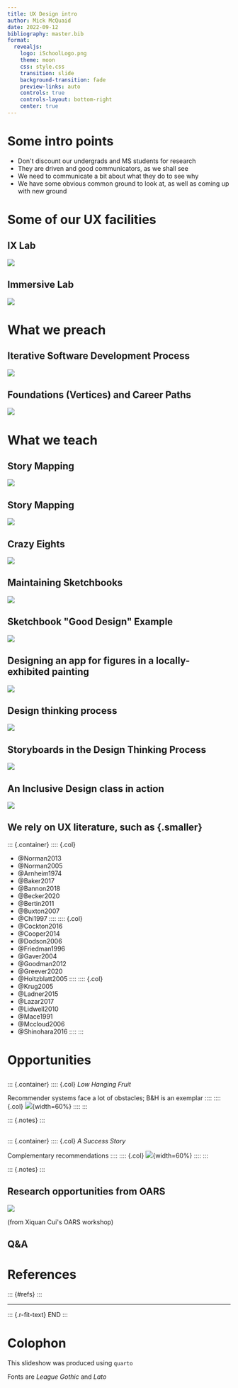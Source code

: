 ```yaml
---
title: UX Design intro
author: Mick McQuaid
date: 2022-09-12
bibliography: master.bib
format:
  revealjs:
    logo: iSchoolLogo.png
    theme: moon
    css: style.css
    transition: slide
    background-transition: fade
    preview-links: auto
    controls: true
    controls-layout: bottom-right
    center: true
---
```


# Some intro points
- Don't discount our undergrads and MS students for research
- They are driven and good communicators, as we shall see
- We need to communicate a bit about what they do to see why
- We have some obvious common ground to look at, as well as coming up with new ground

# Some of our UX facilities

## IX Lab
![](fiIXlab.png)

## Immersive Lab
![](fiImmersive.png)

# What we preach

## Iterative Software Development Process
![](fiIterativeSWdevel.png)

## Foundations (Vertices) and Career Paths
![](fiTriangle.png)

# What we teach

## Story Mapping
![](fiPatton2014cover.png)

## Story Mapping
![](fiAnotherStoryMap.png)

## Crazy Eights
![](fiCrazyEights2.png)

## Maintaining Sketchbooks
![](fiFridaDeskCloseup.png)

## Sketchbook "Good Design" Example
![](fiJagerWangSketch.png)

## Designing an app for figures in a locally-exhibited painting
![](fiMotherChild.jpg)

## Design thinking process
![](fiEDIPT.png)

## Storyboards in the Design Thinking Process
![](fiStoryboardExample.png)

## An Inclusive Design class in action
![](fiInclusiveDesign.png)

## We rely on UX literature, such as {.smaller}

::: {.container}
:::: {.col}
- @Norman2013
- @Norman2005
- @Arnheim1974
- @Baker2017
- @Bannon2018
- @Becker2020
- @Bertin2011
- @Buxton2007
- @Chi1997
::::
:::: {.col}
- @Cockton2016
- @Cooper2014
- @Dodson2006
- @Friedman1996
- @Gaver2004
- @Goodman2012
- @Greever2020
- @Holtzblatt2005
::::
:::: {.col}
- @Krug2005
- @Ladner2015
- @Lazar2017
- @Lidwell2010
- @Mace1991
- @Mccloud2006
- @Shinohara2016
::::
:::

# Opportunities

##

::: {.container}
:::: {.col}
*Low Hanging Fruit*

Recommender systems face a lot of obstacles; B&H is an exemplar
::::
:::: {.col}
![](fiHomeDepot1.png){width=60%}
::::
:::

::: {.notes}
:::

##

::: {.container}
:::: {.col}
*A Success Story*

Complementary recommendations
::::
:::: {.col}
![](fiHomeDepot2.png){width=60%}
::::
:::

::: {.notes}
:::

## Research opportunities from OARS
![](fiOARS.png)

(from Xiquan Cui's OARS workshop)

## Q&A

# References

::: {#refs}
:::

---

::: {.r-fit-text}
END
:::

# Colophon

This slideshow was produced using `quarto`

Fonts are *League Gothic* and *Lato*

